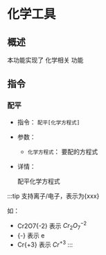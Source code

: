 # 化学工具

## 概述

本功能实现了 化学相关 功能

## 指令

### 配平

- 指令： `配平[化学方程式]`

- 参数：

  - `化学方程式`： 要配的方程式

- 详情：

  配平化学方程式

:::tip
支持离子/电子，表示为{xxx}

如：

- Cr2O7{-2} 表示 $Cr_{2}O_{7}^{-2}$
- {-} 表示 e
- Cr{+3} 表示 $Cr^{+3}$
:::
